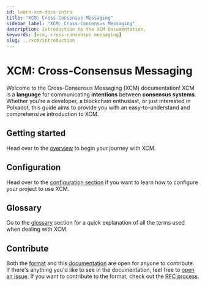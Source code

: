 ```yaml
---
id: learn-xcm-docs-intro
title: "XCM: Cross-Consensus Messaging"
sidebar_label: "XCM: Cross-Consensus Messaging"
description: Introduction to the XCM Documentation.
keywords: [xcm, cross-consensus messaging]
slug: ../xcm/introduction
---
```


# XCM: Cross-Consensus Messaging

Welcome to the Cross-Consensus Messaging (XCM) documentation! XCM is a **language** for
communicating **intentions** between **consensus systems**. Whether you're a developer, a blockchain
enthusiast, or just interested in Polkadot, this guide aims to provide you with an
easy-to-understand and comprehensive introduction to XCM.

## Getting started

Head over to the [overview](./overview/summary.md) to begin your journey with XCM.

## Configuration

Head over to the [configuration section](executor_config/config.md) if you want to learn how to
configure your project to use XCM.

## Glossary

Go to the [glossary](reference/glossary.md) section for a quick explanation of all the terms used
when dealing with XCM.

## Contribute

Both the [format](https://github.com/paritytech/xcm-format) and this
[documentation](https://github.com/paritytech/xcm-docs) are open for anyone to contribute. If
there's anything you'd like to see in the documentation, feel free to
[open an issue](https://github.com/paritytech/xcm-docs/issues). If you want to contribute to the
format, check out the
[RFC process](https://github.com/paritytech/xcm-format/blob/master/proposals/0001-process.md).
